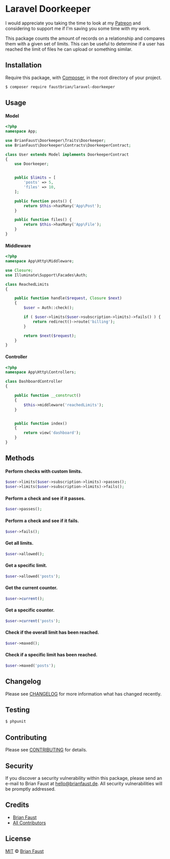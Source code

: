 # Laravel Doorkeeper

I would appreciate you taking the time to look at my [Patreon](https://www.patreon.com/faustbrian) and considering to support me if I'm saving you some time with my work.

This package counts the amount of records on a relationship and compares them with a given set of limits. This can be useful to determine if a user has reached the limit of files he can upload or something similar.

## Installation

Require this package, with [Composer](https://getcomposer.org/), in the root directory of your project.

``` bash
$ composer require faustbrian/laravel-doorkeeper
```

## Usage

#### Model
``` php
<?php
namespace App;

use BrianFaust\Doorkeeper\Traits\Doorkeeper;
use BrianFaust\Doorkeeper\Contracts\DoorkeeperContract;

class User extends Model implements DoorkeeperContract
{
    use Doorkeeper;


    public $limits = [
        'posts' => 5,
        'files' => 10,
    ];

    public function posts() {
        return $this->hasMany('App\Post');
    }

    public function files() {
        return $this->hasMany('App\File');
    }
}
```

#### Middleware
``` php
<?php
namespace App\Http\Middleware;

use Closure;
use Illuminate\Support\Facades\Auth;

class ReachedLimits
{

    public function handle($request, Closure $next)
    {
        $user = Auth::check();

        if ( $user->limits($user->subscription->limits)->fails() ) {
            return redirect()->route('billing');
        }

        return $next($request);
    }
}
```

#### Controller
``` php
<?php
namespace App\Http\Controllers;

class DashboardController
{

    public function __construct()
    {
        $this->middleware('reachedLimits');
    }


    public function index()
    {
        return view('dashboard');
    }
}
```

## Methods

#### Perform checks with custom limits.
``` php
$user->limits($user->subscription->limits)->passes();
$user->limits($user->subscription->limits)->fails();
```

#### Perform a check and see if it passes.
``` php
$user->passes();
```

#### Perform a check and see if it fails.
``` php
$user->fails();
```

#### Get all limits.
``` php
$user->allowed();
```

#### Get a specific limit.
``` php
$user->allowed('posts');
```

#### Get the current counter.
``` php
$user->current();
```

#### Get a specific counter.
``` php
$user->current('posts');
```

#### Check if the overall limit has been reached.
``` php
$user->maxed();
```

#### Check if a specific limit has been reached.
``` php
$user->maxed('posts');
```

## Changelog

Please see [CHANGELOG](CHANGELOG.md) for more information what has changed recently.

## Testing

``` bash
$ phpunit
```

## Contributing

Please see [CONTRIBUTING](CONTRIBUTING.md) for details.

## Security

If you discover a security vulnerability within this package, please send an e-mail to Brian Faust at hello@brianfaust.de. All security vulnerabilities will be promptly addressed.

## Credits

- [Brian Faust](https://github.com/faustbrian)
- [All Contributors](../../contributors)

## License

[MIT](LICENSE) © [Brian Faust](https://brianfaust.de)
